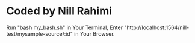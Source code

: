 Coded by Nill Rahimi
=======================================
Run "bash my_bash.sh" in Your Terminal,
Enter "http://localhost:1564/nill-test/mysample-source/:id" in Your Browser.
